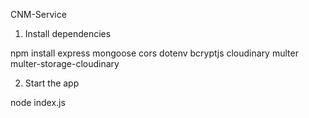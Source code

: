 CNM-Service

1. Install dependencies

npm install express mongoose cors dotenv bcryptjs cloudinary multer multer-storage-cloudinary

2. Start the app

node index.js





